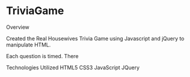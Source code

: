 # TriviaGame

Overview

Created the Real Housewives Trivia Game using Javascript and jQuery to manipulate HTML.

Each question is timed. There 

Technologies Utilized
HTML5 CSS3 JavaScript JQuery
